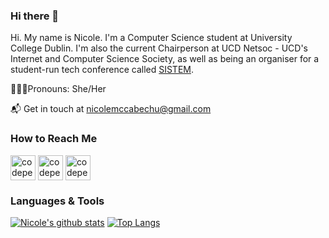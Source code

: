 ### Hi there 👋

Hi. My name is Nicole. I'm a Computer Science student at University College Dublin. I'm also the current Chairperson at UCD Netsoc - UCD's Internet and Computer Science Society, as well as being an organiser for a student-run tech conference called [SISTEM](https://sistem.intersocs.ie/).


👩🏻‍💻Pronouns: She/Her

📬 Get in touch at nicolemccabechu@gmail.com




### How to Reach Me

<p align="left">
  <a href="https://www.linkedin.com/in/nicolemccabechu/" target="blank"><img align="center" src="https://cdn.jsdelivr.net/npm/simple-icons@3.0.1/icons/linkedin.svg" alt="codeperfectplus" height="40" width="40" /></a>
<a href="https://www.twitter.com/nicolemccabechu/" target="blank"><img align="center" src="https://cdn.jsdelivr.net/npm/simple-icons@3.0.1/icons/twitter.svg" alt="codeperfectplus" height="40" width="40" /></a>
<a href="https://www.instagram.com/nicolemccabechu/" target="blank"><img align="center" src="https://cdn.jsdelivr.net/npm/simple-icons@3.0.1/icons/instagram.svg" alt="codeperfectplus" height="40" width="40" /></a>
</p>

### Languages & Tools


[![Nicole's github stats](https://github-readme-stats.vercel.app/api?username=nicolemccabechu&show_icons=true&theme=synthwave)](https://github.com/anuraghazra/github-readme-stats)
[![Top Langs](https://github-readme-stats.vercel.app/api/top-langs/?username=nicolemccabechu&show_icons=true&theme=synthwave&layout=compact)](https://github.com/anuraghazra/github-readme-stats)
